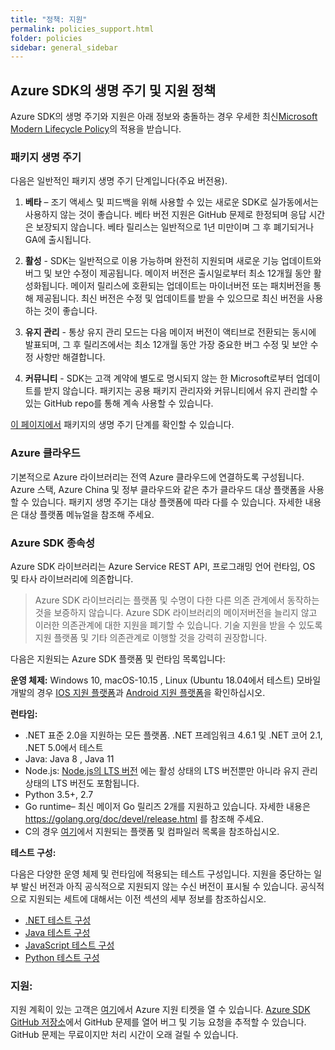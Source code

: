 ```yaml
---
title: "정책: 지원"
permalink: policies_support.html
folder: policies
sidebar: general_sidebar
---
```


## **Azure SDK의 생명 주기 및 지원 정책**

Azure SDK의 생명 주기와 지원은 아래 정보와 충돌하는 경우 우세한 최신[Microsoft Modern Lifecycle Policy](https://docs.microsoft.com/en-US/lifecycle/policies/modern)의 적용을 받습니다.

### **패키지 생명 주기**

다음은 일반적인 패키지 생명 주기 단계입니다(주요 버전용).

1. **베타** – 조기 액세스 및 피드백을 위해 사용할 수 있는 새로운 SDK로 실가동에서는 사용하지 않는 것이 좋습니다. 베타 버전 지원은 GitHub 문제로 한정되며 응답 시간은 보장되지 않습니다. 베타 릴리스는 일반적으로 1년 미만이며 그 후 폐기되거나 GA에 출시됩니다.

2. **활성** - SDK는 일반적으로 이용 가능하며 완전히 지원되며 새로운 기능 업데이트와 버그 및 보안 수정이 제공됩니다. 메이저 버전은 출시일로부터 최소 12개월 동안 활성화됩니다. 메이저 릴리스에 호환되는 업데이트는 마이너버전 또는 패치버전을 통해 제공됩니다. 최신 버전은 수정 및 업데이트를 받을 수 있으므로 최신 버전을 사용하는 것이 좋습니다.

3. **유지 관리** - 통상 유지 관리 모드는 다음 메이저 버전이 액티브로 전환되는 동시에 발표되며, 그 후 릴리즈에서는 최소 12개월 동안 가장 중요한 버그 수정 및 보안 수정 사항만 해결합니다.

4. **커뮤니티** - SDK는 고객 계약에 별도로 명시되지 않는 한 Microsoft로부터 업데이트를 받지 않습니다. 패키지는 공용 패키지 관리자와 커뮤니티에서 유지 관리할 수 있는 GitHub repo를 통해 계속 사용할 수 있습니다.

[이 페이지에서](https://azure.github.io/azure-sdk/releases/latest/index.html) 패키지의 생명 주기 단계를 확인할 수 있습니다. 

### **Azure 클라우드**

기본적으로 Azure 라이브러리는 전역 Azure 클라우드에 연결하도록 구성됩니다. Azure 스택, Azure China 및 정부 클라우드와 같은 추가 클라우드 대상 플랫폼을 사용할 수 있습니다. 패키지 생명 주기는 대상 플랫폼에 따라 다를 수 있습니다. 자세한 내용은 대상 플랫폼 메뉴얼을 참조해 주세요.

### **Azure SDK 종속성**

Azure SDK 라이브러리는 Azure Service REST API, 프로그래밍 언어 런타임, OS 및 타사 라이브러리에 의존합니다.

> Azure SDK 라이브러리는 플랫폼 및 수명이 다한 다른 의존 관계에서 동작하는 것을 보증하지 않습니다. Azure SDK 라이브러리의 메이저버전을 늘리지 않고 이러한 의존관계에 대한 지원을 폐기할 수 있습니다. 기술 지원을 받을 수 있도록 지원 플랫폼 및 기타 의존관계로 이행할 것을 강력히 권장합니다.

다음은 지원되는 Azure SDK 플랫폼 및 런타임 목록입니다:

**운영 체제:** Windows 10, macOS-10.15 , Linux (Ubuntu 18.04에서 테스트)
모바일 개발의 경우 [IOS 지원 플랫폼](https://azure.github.io/azure-sdk/ios_design.html#ios-library-support)과 [Android 지원 플랫폼](https://azure.github.io/azure-sdk/android_design.html)을 확인하십시오.

**런타임:**

- .NET 표준 2.0을 지원하는 모든 플랫폼. .NET 프레임워크 4.6.1 및 .NET 코어 2.1, .NET 5.0에서 테스트
- Java: Java 8 , Java 11
- Node.js: [Node.js의 LTS 버전](https://nodejs.org/about/releases/) 에는 활성 상태의 LTS 버전뿐만 아니라 유지 관리 상태의 LTS 버전도 포함됩니다.
- Python 3.5+, 2.7
- Go runtime– 최신 메이저 Go 릴리즈 2개를 지원하고 있습니다. 자세한 내용은 https://golang.org/doc/devel/release.html 를 참조해 주세요.
- C의 경우 [여기](https://azure.github.io/azure-sdk/clang_design.html)에서 지원되는 플랫폼 및 컴파일러 목록을 참조하십시오. 

**테스트 구성:**

다음은 다양한 운영 체제 및 런타임에 적용되는 테스트 구성입니다. 지원을 중단하는 일부 발신 버전과 아직 공식적으로 지원되지 않는 수신 버전이 표시될 수 있습니다. 공식적으로 지원되는 세트에 대해서는 이전 섹션의 세부 정보를 참조하십시오.

- [.NET 테스트 구성](https://github.com/Azure/azure-sdk-for-java/blob/main/eng/pipelines/templates/stages/platform-matrix.json)
- [Java 테스트 구성](https://github.com/Azure/azure-sdk-for-java/blob/main/eng/pipelines/templates/stages/platform-matrix.json)
- [JavaScript 테스트 구성](https://github.com/Azure/azure-sdk-for-js/blob/main/eng/pipelines/templates/stages/platform-matrix.json)
- [Python 테스트 구성](https://github.com/Azure/azure-sdk-for-python/blob/main/eng/pipelines/templates/stages/platform-matrix.json)

### **지원:**

지원 계획이 있는 고객은 [여기](https://azure.microsoft.com/en-us/support/create-ticket/)에서 Azure 지원 티켓을 열 수 있습니다. [Azure SDK GitHub 저장소](https://github.com/Azure/azure-sdk/blob/main/README.md)에서 GitHub 문제를 열어 버그 및 기능 요청을 추적할 수 있습니다. GitHub 문제는 무료이지만 처리 시간이 오래 걸릴 수 있습니다.

